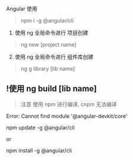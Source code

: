 
Angular 使用

> npm i -g @angular/cli

1. 使用 ng 全局命令进行 项目创建
> ng new [project name]

2. 使用 ng 全局命令进行 组件库创建
> ng g library [lib name]

## !使用 ng build [lib name] 
> 注意 使用 npm 进行编译, cnpm 无法编译


Error: Cannot find module '@angular-devkit/core'

npm update -g @angular/cli

or

npm install -g @angular/cli